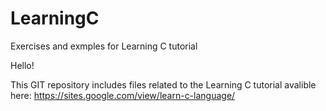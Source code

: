 # LearningC
Exercises and exmples for Learning C tutorial


Hello!

This GIT repository includes files related to the Learning C tutorial avalible here:
https://sites.google.com/view/learn-c-language/


